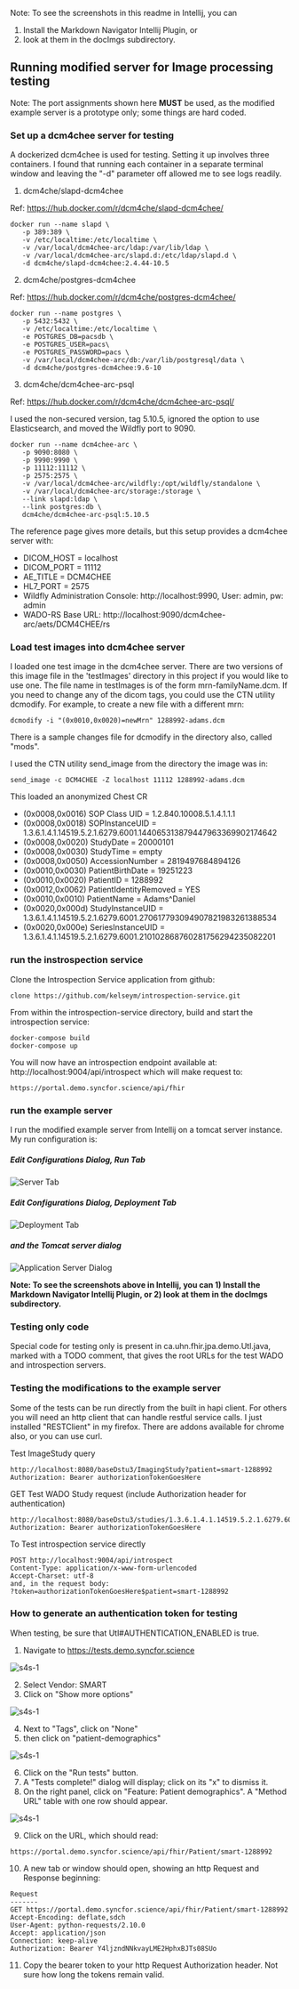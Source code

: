 Note: To see the screenshots in this readme in Intellij, you can
1) Install the Markdown Navigator Intellij Plugin, or
2) look at them in the docImgs subdirectory.

## Running modified server for Image processing testing
Note: The port assignments shown here **MUST** be used, as the 
modified example server is a prototype only; some things are
hard coded.
### Set up a dcm4chee server for testing

A dockerized dcm4chee is used for testing. Setting it up 
involves three containers. I found that running each container
in a separate terminal window and leaving the "-d" parameter off
allowed me to see logs readily.

1. dcm4che/slapd-dcm4chee

Ref: https://hub.docker.com/r/dcm4che/slapd-dcm4chee/
```
docker run --name slapd \
   -p 389:389 \
   -v /etc/localtime:/etc/localtime \
   -v /var/local/dcm4chee-arc/ldap:/var/lib/ldap \
   -v /var/local/dcm4chee-arc/slapd.d:/etc/ldap/slapd.d \
   -d dcm4che/slapd-dcm4chee:2.4.44-10.5
```   
2. dcm4che/postgres-dcm4chee

Ref: https://hub.docker.com/r/dcm4che/postgres-dcm4chee/
```
docker run --name postgres \
   -p 5432:5432 \
   -v /etc/localtime:/etc/localtime \
   -e POSTGRES_DB=pacsdb \
   -e POSTGRES_USER=pacs\
   -e POSTGRES_PASSWORD=pacs \
   -v /var/local/dcm4chee-arc/db:/var/lib/postgresql/data \
   -d dcm4che/postgres-dcm4chee:9.6-10
```   
3. dcm4che/dcm4chee-arc-psql

Ref: https://hub.docker.com/r/dcm4che/dcm4chee-arc-psql/

I used the non-secured version, tag 5.10.5, 
ignored the option to use Elasticsearch,
and moved the Wildfly port to 9090.
```
docker run --name dcm4chee-arc \
   -p 9090:8080 \
   -p 9990:9990 \
   -p 11112:11112 \
   -p 2575:2575 \
   -v /var/local/dcm4chee-arc/wildfly:/opt/wildfly/standalone \
   -v /var/local/dcm4chee-arc/storage:/storage \
   --link slapd:ldap \
   --link postgres:db \
   dcm4che/dcm4chee-arc-psql:5.10.5
```   
The reference page gives more details, but this setup provides
a dcm4chee server with:

- DICOM_HOST = localhost
- DICOM_PORT = 11112
- AE_TITLE = DCM4CHEE
- HL7_PORT = 2575
- Wildfly Administration Console: http://localhost:9990, 
User: admin, pw: admin
- WADO-RS  Base URL: http://localhost:9090/dcm4chee-arc/aets/DCM4CHEE/rs

### Load test images into dcm4chee server

I loaded one test image in the dcm4chee server.
There are two versions of this image file in the 'testImages' directory
in this project if you would like to use one. The file name in testImages
is of the form mrn-familyName.dcm. If you need to change any of the
dicom tags, you could use the CTN utility dcmodify. For example, to
create a new file with a different mrn:
```
dcmodify -i "(0x0010,0x0020)=newMrn" 1288992-adams.dcm
```
There is a sample changes file for dcmodify in the directory also,
called "mods".

I used the CTN utility send_image
from the directory the image was in:
```
send_image -c DCM4CHEE -Z localhost 11112 1288992-adams.dcm
```
This loaded an anonymized Chest CR

- (0x0008,0x0016) SOP Class UID = 1.2.840.10008.5.1.4.1.1.1
- (0x0008,0x0018) SOPInstanceUID = 1.3.6.1.4.1.14519.5.2.1.6279.6001.144065313879447963369902174642
- (0x0008,0x0020) StudyDate = 20000101
- (0x0008,0x0030) StudyTime = empty
- (0x0008,0x0050) AccessionNumber = 2819497684894126
- (0x0010,0x0030) PatientBirthDate = 19251223
- (0x0010,0x0020) PatientID = 1288992
- (0x0012,0x0062) PatientIdentityRemoved = YES
- (0x0010,0x0010) PatientName = Adams^Daniel
- (0x0020,0x000d) StudyInstanceUID = 1.3.6.1.4.1.14519.5.2.1.6279.6001.270617793094907821983261388534
- (0x0020,0x000e) SeriesInstanceUID = 1.3.6.1.4.1.14519.5.2.1.6279.6001.210102868760281756294235082201

### run the instrospection service

Clone the Introspection Service application from github:
```
clone https://github.com/kelseym/introspection-service.git
```
From within the introspection-service directory, build and start the introspection service:
```
docker-compose build
docker-compose up
```
You will now have an introspection endpoint available at: http://localhost:9004/api/introspect
which will make request to:
```
https://portal.demo.syncfor.science/api/fhir
```

### run the example server
I run the modified example server from Intellij on a tomcat server instance.
My run configuration is:
##### Edit Configurations Dialog, Run Tab

![Server Tab](./hapi-fhir-jpaserver-example/docImgs/runConfigServerTab.png?raw=true)
##### Edit Configurations Dialog, Deployment Tab
![Deployment Tab](./hapi-fhir-jpaserver-example/docImgs/runConfigDeploymentTab.png?raw=true)
##### and the Tomcat server dialog
![Application Server Dialog](./docImgs/applicationServerDialog.png?raw=true)

**Note: To see the screenshots above in Intellij, you can 1) Install
the Markdown Navigator Intellij Plugin, or 2) look at them in the docImgs
subdirectory.**

### Testing only code

Special code for testing only is present in ca.uhn.fhir.jpa.demo.Utl.java,
marked with a TODO comment, that gives the root URLs for the test WADO
and introspection servers.

### Testing the modifications to the example server

Some of the tests can be run directly from the built in hapi client.
For others you will need an http client that can handle restful 
service calls. I just installed "RESTClient" in my firefox. There are 
addons available for chrome also, or you can use curl.

Test ImageStudy query
```
http://localhost:8080/baseDstu3/ImagingStudy?patient=smart-1288992
Authorization: Bearer authorizationTokenGoesHere
```

GET Test WADO Study request (include Authorization header for authentication)
```
http://localhost:8080/baseDstu3/studies/1.3.6.1.4.1.14519.5.2.1.6279.6001.270617793094907821983261388534
Authorization: Bearer authorizationTokenGoesHere
```

To Test introspection service directly
```
POST http://localhost:9004/api/introspect
Content-Type: application/x-www-form-urlencoded
Accept-Charset: utf-8
and, in the request body:
?token=authorizationTokenGoesHere$patient=smart-1288992
```
### How to generate an authentication token for testing
When testing, be sure that Utl#AUTHENTICATION_ENABLED is true.

1. Navigate to https://tests.demo.syncfor.science

![s4s-1](./hapi-fhir-jpaserver-example/docImgs/s4s-1.png?raw=true)

2. Select Vendor: SMART
3. Click on "Show more options"

![s4s-1](./hapi-fhir-jpaserver-example/docImgs/s4s-2.png?raw=true)

4. Next to "Tags", click on "None"
5. then click on "patient-demographics"

![s4s-1](./hapi-fhir-jpaserver-example/docImgs/s4s-3.png?raw=true)

6. Click on the "Run tests" button.
7. A "Tests complete!" dialog will display; click on its "x"
to dismiss it.
8. On the right panel, click on "Feature: Patient demographics".
A "Method URL" table with one row should appear.

![s4s-1](./hapi-fhir-jpaserver-example/docImgs/s4s-4.png?raw=true)

9. Click on the URL, which should read:
```
https://portal.demo.syncfor.science/api/fhir/Patient/smart-1288992
```
10. A new tab or window should open, showing an http Request and
Response beginning:
```
Request
-------
GET https://portal.demo.syncfor.science/api/fhir/Patient/smart-1288992
Accept-Encoding: deflate,sdch
User-Agent: python-requests/2.10.0
Accept: application/json
Connection: keep-alive
Authorization: Bearer Y4ljzndNNkvayLME2HphxBJTs08SUo
```
11. Copy the bearer token to your http Request Authorization header.
Not sure how long the tokens remain valid.




